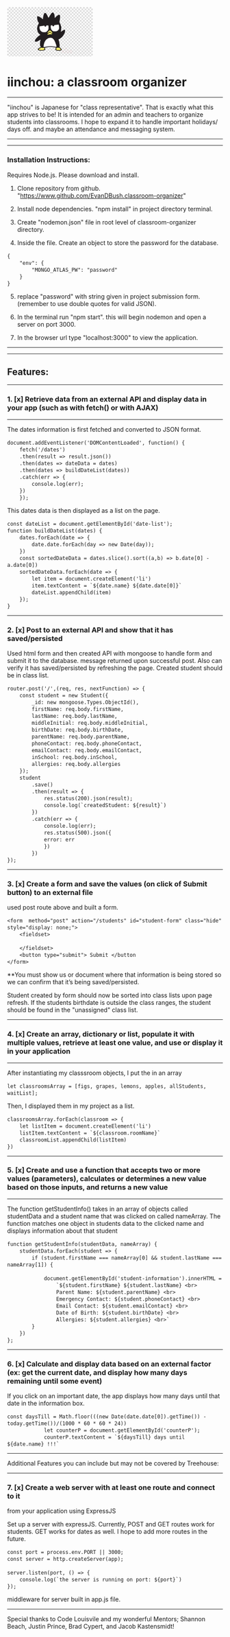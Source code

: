 <img src="./public/img/badtz2.png" style= "width: 200px;">

# iinchou: a classroom organizer

***

"iinchou" is Japanese for "class representative". That is exactly what this app strives to be! It is intended for an admin and teachers to organize students into classrooms. I hope to expand it to handle important holidays/ days off. and maybe an attendance and messaging system.

***
***
### Installation Instructions:
Requires Node.js. Please download and install.

1. Clone repository from github. "https://www.github.com/EvanDBush.classroom-organizer"

2. Install node dependencies. "npm install" in project directory terminal.

3. Create "nodemon.json" file in root level of classroom-organizer directory.

4. Inside the file. Create an object to store the password for the database.

```
{
    "env": {
        "MONGO_ATLAS_PW": "password"
    }
}
```

5. replace "password" with string given in project submission form. (remember to use double quotes for valid JSON).

6. In the terminal run "npm start". this will begin nodemon and open a server on port 3000.

7. In the browser url type "localhost:3000" to view the application.

***
***

## Features:

***
### 1. [x] Retrieve data from an external API and display data in your app (such as with fetch() or with AJAX)

***

The dates information is first fetched and converted to JSON format.
```
document.addEventListener('DOMContentLoaded', function() {
    fetch('/dates')
    .then(result => result.json())
    .then(dates => dateData = dates)
    .then(dates => buildDateList(dates))
    .catch(err => { 
        console.log(err);
    })
    });
```
This dates data is then displayed as a list on the page.

```
const dateList = document.getElementById('date-list');
function buildDateList(dates) {
    dates.forEach(date => {
        date.date.forEach(day => new Date(day));
    })
    const sortedDateData = dates.slice().sort((a,b) => b.date[0] - a.date[0])
    sortedDateData.forEach(date => {
        let item = document.createElement('li')
        item.textContent = `${date.name} ${date.date[0]}`
        dateList.appendChild(item)        
    });
}
```
***

### 2. [x] Post to an external API and show that it has saved/persisted
Used html form and then created API with mongoose to handle form and submit it to the database.
message returned upon successful post. Also can verify it has saved/persisted by refreshing the page. Created student should be in class list.

```
router.post('/',(req, res, nextFunction) => {
    const student = new Student({
        _id: new mongoose.Types.ObjectId(),
        firstName: req.body.firstName,
        lastName: req.body.lastName,
        middleInitial: req.body.middleInitial,
        birthDate: req.body.birthDate,
        parentName: req.body.parentName,
        phoneContact: req.body.phoneContact,
        emailContact: req.body.emailContact,
        inSchool: req.body.inSchool,
        allergies: req.body.allergies
    });
    student
        .save()
        .then(result => {
            res.status(200).json(result);
            console.log(`createdStudent: ${result}`)
        })
        .catch(err => { 
            console.log(err);
            res.status(500).json({
            error: err
            })
        })
});
```

---

### 3. [x] Create a form and save the values (on click of Submit button) to an external file

used post route above and built a form. 
```
<form  method="post" action="/students" id="student-form" class="hide" style="display: none;">
    <fieldset>
        
    </fieldset>
    <button type="submit"> Submit </button
</form>
```
**You must show us or document where that information is being stored so we can confirm that it’s being saved/persisted.

Student created by form should now be sorted into class lists upon page refresh. If the students birthdate is outside the class ranges, the student should be found in the "unassigned" class list.

***

### 4. [x] Create an array, dictionary or list, populate it with multiple values, retrieve at least one value, and use or display it in your application

***
After instantiating my classsroom objects, I put the in an array
```
let classroomsArray = [figs, grapes, lemons, apples, allStudents, waitList];
```
Then, I displayed them in my project as a list.
```
classroomsArray.forEach(classroom => {
    let listItem = document.createElement('li')
    listItem.textContent = `${classroom.roomName}`
    classroomList.appendChild(listItem)
})
```

***
### 5. [x]  Create and use a function that accepts two or more values (parameters), calculates or determines a new value based on those inputs, and returns a new value
***

The function getStudentInfo() takes in an array of objects called studentData and a student name that was clicked on called nameArray. The function matches one object in students data to the clicked name and displays information about that student

```
function getStudentInfo(studentData, nameArray) {
    studentData.forEach(student => {
        if (student.firstName === nameArray[0] && student.lastName === nameArray[1]) {
            
            document.getElementById('student-information').innerHTML = 
                `${student.firstName} ${student.lastName} <br> 
                Parent Name: ${student.parentName} <br>
                Emergency Contact: ${student.phoneContact} <br>
                Email Contact: ${student.emailContact} <br>
                Date of Birth: ${student.birthDate} <br>
                Allergies: ${student.allergies} <br>` 
        }
    })
};
```

***
### 6. [x]  Calculate and display data based on an external factor (ex: get the current date, and display how many days remaining until some event)

If you click on an important date, the app displays how many days until that date in the information box.

```
const daysTill = Math.floor(((new Date(date.date[0]).getTime()) - today.getTime())/(1000 * 60 * 60 * 24))
            let counterP = document.getElementById('counterP');
            counterP.textContent = `${daysTill} days until ${date.name} !!!`
```
***
Additional Features you can include but may not be covered by Treehouse:

***
### 7. [x]  Create a web server with at least one route and connect to it 
from your application using ExpressJS

Set up a server with expressJS. Currently, POST and GET routes work for students. GET works for dates as well. I hope to add more routes in the future.

```
const port = process.env.PORT || 3000;
const server = http.createServer(app);

server.listen(port, () => {
    console.log(`the server is running on port: ${port}`)
});
```
middleware for server built in app.js file.


***
Special thanks to Code Louisvile and my wonderful Mentors; Shannon Beach, Justin Prince, Brad Cypert, and Jacob Kastensmidt!